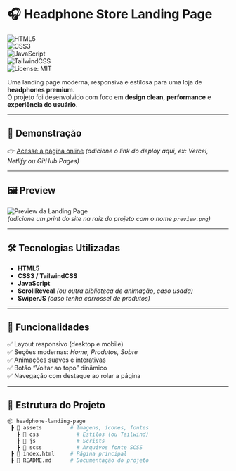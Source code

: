 # 🎧 Headphone Store Landing Page  

![HTML5](https://img.shields.io/badge/HTML5-E34F26?style=for-the-badge&logo=html5&logoColor=fff)  
![CSS3](https://img.shields.io/badge/CSS3-1572B6?style=for-the-badge&logo=css3&logoColor=fff)  
![JavaScript](https://img.shields.io/badge/JavaScript-F7DF1E?style=for-the-badge&logo=javascript&logoColor=000)  
![TailwindCSS](https://img.shields.io/badge/TailwindCSS-38B2AC?style=for-the-badge&logo=tailwind-css&logoColor=fff)  
![License: MIT](https://img.shields.io/badge/License-MIT-green.svg?style=for-the-badge)  

Uma landing page moderna, responsiva e estilosa para uma loja de **headphones premium**.  
O projeto foi desenvolvido com foco em **design clean**, **performance** e **experiência do usuário**.  

---

## 🚀 Demonstração  
👉 [Acesse a página online](#) *(adicione o link do deploy aqui, ex: Vercel, Netlify ou GitHub Pages)*  

---

## 🖼️ Preview  
![Preview da Landing Page](./preview.png)  
*(adicione um print do site na raiz do projeto com o nome `preview.png`)*  

---

## 🛠️ Tecnologias Utilizadas  
- **HTML5**  
- **CSS3 / TailwindCSS**  
- **JavaScript**  
- **ScrollReveal** *(ou outra biblioteca de animação, caso usada)*  
- **SwiperJS** *(caso tenha carrossel de produtos)*  

---

## 📌 Funcionalidades  
✅ Layout responsivo (desktop e mobile)  
✅ Seções modernas: *Home, Produtos, Sobre*  
✅ Animações suaves e interativas  
✅ Botão “Voltar ao topo” dinâmico  
✅ Navegação com destaque ao rolar a página  

---

## 📂 Estrutura do Projeto  
```bash
📦 headphone-landing-page
 ┣ 📂 assets         # Imagens, ícones, fontes 
   ┣ 📂 css            # Estilos (ou Tailwind)
   ┣ 📂 js             # Scripts
   ┣ 📂 scss           # Arquivos fonte SCSS
 ┣ 📜 index.html     # Página principal
 ┣ 📜 README.md      # Documentação do projeto


